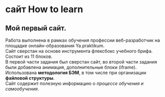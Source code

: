 # сайт How to learn #
## Мой первый сайт. ##
Работа выполнена в рамках обучения профессии веб-разработчик на площадке онлайн-образования Ya.praktikum.  
Сайт сверстан на основе инструмента флексбокс учебного брифа. Состоит из 11 блоков.  
В первой части задания был сверстан сайт, во второй части задания были добавлена анимация, дополнительные блоки (iframe).  
Использована **методология БЭМ**, в том числе при организации **файловой структуры**.  
Сайт содержит полезную информацию о *процессе обучения и самообучения*.
